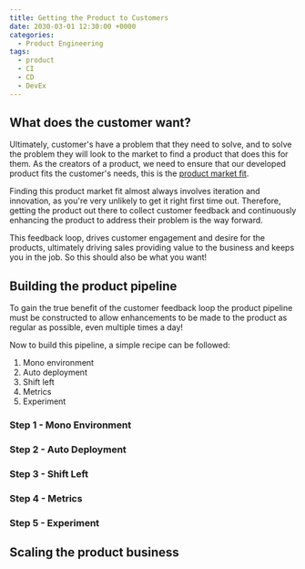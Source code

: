 ```yaml
---
title: Getting the Product to Customers
date: 2030-03-01 12:30:00 +0000
categories:
  - Product Engineering
tags:
  - product
  - CI
  - CD
  - DevEx
---
```


## What does the customer want?

Ultimately, customer's have a problem that they need to solve, and to solve the problem they will look to the market to find a product that does this for them. As the creators of a product, we need to ensure that our developed product fits the customer's needs, this is the [product market fit](https://www.productplan.com/glossary/product-market-fit/).

Finding this product market fit almost always involves iteration and innovation, as you're very unlikely to get it right first time out. Therefore, getting the product out there to collect customer feedback and continuously enhancing the product to address their problem is the way forward.

This feedback loop, drives customer engagement and desire for the products, ultimately driving sales providing value to the business and keeps you in the job. So this should also be what you want!

## Building the product pipeline

To gain the true benefit of the customer feedback loop the product pipeline must be constructed to allow enhancements to be made to the product as regular as possible, even multiple times a day!

Now to build this pipeline, a simple recipe can be followed:

1. Mono environment
2. Auto deployment
3. Shift left
4. Metrics
5. Experiment

### Step 1 - Mono Environment



### Step 2 - Auto Deployment

### Step 3 - Shift Left

### Step 4 - Metrics

### Step 5 - Experiment

## Scaling the product business
